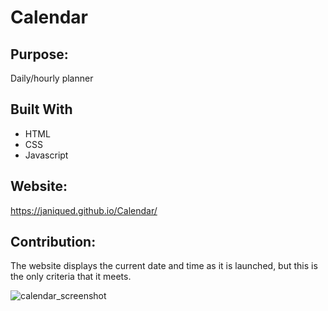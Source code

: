 # Calendar

## Purpose:
Daily/hourly planner

## Built With
* HTML
* CSS
* Javascript

## Website:
https://janiqued.github.io/Calendar/

## Contribution: 
The website displays the current date and time as it is launched, but this is the only criteria that it meets.

![calendar_screenshot](https://user-images.githubusercontent.com/107452533/182979127-3733b593-b2c2-4648-a9ed-d8ed436807f2.jpg)
